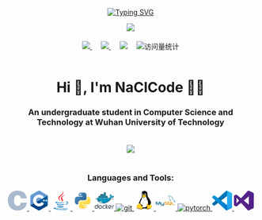 <div align="center">

  [![Typing SVG](https://readme-typing-svg.demolab.com?font=Fira+Code&pause=1000&width=435&lines=console.log(%22Hello%2C%20World%22);NaClCode!&center=true&size=27)](https://git.io/typing-svg)


  <!-- knock code pictures 敲代码的图片 -->
  <picture>
    <source media="(prefers-color-scheme: dark)" srcset="https://cdn.jsdelivr.net/gh/NaClCode/NaClCode/assets/images/coding.gif" />
    <source media="(prefers-color-scheme: light)" srcset="https://cdn.jsdelivr.net/gh/NaClCode/NaClCode/assets/images/developer.svg" height="225px" />
    <img src="https://cdn.jsdelivr.net/gh/NaClCode/NaClCode/assets/images/coding.gif" />
  </picture>

  <!-- for beauty 留个空行好看点 -->
  <div>&nbsp;</div>

  <!-- profile logo 个人资料徽标 -->
  <div>

  <a href="https://orcid.org/0009-0007-6450-7109">
    <img src="https://img.shields.io/badge/ORCID-A6CE39?logo=orcid&logoColor=white" />
  </a>&emsp;
  <a href="https://scholar.google.com/citations?user=xUX47IsAAAAJ">
    <img src="https://img.shields.io/badge/Google%20Scholar-4285F4?logo=google-scholar&logoColor=white" />
  </a>&emsp;
  <a title="github" target="_blank" href="https://github.com/codeman008"><img src="https://img.shields.io/badge/dynamic/json?label=GitHub&suffix=%20followers&query=%24.data.totalSubs&url=https%3A%2F%2Fapi.spencerwoo.com%2Fsubstats%2F%3Fsource%3Dgithub%26queryKey%3Dcodeman008&labelColor=282c34&color=353940&logo=github&longCache=true" ></a>&emsp;
  <!-- visitor -->
  <img src="https://komarev.com/ghpvc/?username=NaClCode&label=Views&color=orange&style=flat" alt="访问量统计" />
</div>

</div>

<br>

<h1 align="center">Hi 👋, I'm NaClCode 👨‍💻</h1>
<h3 align="center">An undergraduate student in Computer Science and Technology at Wuhan University of Technology</h3>


<br>

<div align="center">
  <img align="center" src="https://github-readme-stats.vercel.app/api?username=NaClCode&show_icons=true&icon_color=CE1D2D&text_color=718096&bg_color=ffffff&hide_title=true" />
</div>


<br>

<div align="center">
<h3 align="center">Languages and Tools:</h3>
 
<a href="https://www.cprogramming.com/" target="_blank" rel="noreferrer"> 
  <img src="https://raw.githubusercontent.com/devicons/devicon/master/icons/c/c-original.svg" alt="c" width="40" height="40"/> 
</a> 
<a href="https://www.w3schools.com/cpp/" target="_blank" rel="noreferrer"> 
  <img src="https://raw.githubusercontent.com/devicons/devicon/master/icons/cplusplus/cplusplus-original.svg" alt="cplusplus" width="40" height="40"/> 
</a> 
<a href="https://www.java.com/" target="_blank" rel="noreferrer"> 
  <img src="https://raw.githubusercontent.com/devicons/devicon/master/icons/java/java-original.svg" alt="java" width="40" height="40"/> 
</a> 
<a href="https://www.python.org" target="_blank" rel="noreferrer"> 
  <img src="https://raw.githubusercontent.com/devicons/devicon/master/icons/python/python-original.svg" alt="python" width="40" height="40"/> 
</a> 
<a href="https://www.docker.com/" target="_blank" rel="noreferrer"> 
  <img src="https://raw.githubusercontent.com/devicons/devicon/master/icons/docker/docker-original-wordmark.svg" alt="docker" width="40" height="40"/> 
</a> 
<a href="https://git-scm.com/" target="_blank" rel="noreferrer"> 
  <img src="https://www.vectorlogo.zone/logos/git-scm/git-scm-icon.svg" alt="git" width="40" height="40"/> 
</a> 
<a href="https://www.linux.org/" target="_blank" rel="noreferrer"> 
  <img src="https://raw.githubusercontent.com/devicons/devicon/master/icons/linux/linux-original.svg" alt="linux" width="40" height="40"/> 
</a> 
<a href="https://www.mysql.com/" target="_blank" rel="noreferrer"> 
  <img src="https://raw.githubusercontent.com/devicons/devicon/master/icons/mysql/mysql-original-wordmark.svg" alt="mysql" width="40" height="40"/> 
</a> 
<a href="https://pytorch.org/" target="_blank" rel="noreferrer"> 
  <img src="https://www.vectorlogo.zone/logos/pytorch/pytorch-icon.svg" alt="pytorch" width="40" height="40"/> 
</a> 
<a href="https://code.visualstudio.com/" target="_blank" rel="noreferrer"> 
  <img src="https://raw.githubusercontent.com/devicons/devicon/master/icons/vscode/vscode-original.svg" alt="vscode" width="40" height="40"/> 
</a> 
<a href="https://visualstudio.microsoft.com/" target="_blank" rel="noreferrer"> 
  <img src="https://raw.githubusercontent.com/devicons/devicon/master/icons/visualstudio/visualstudio-plain.svg" alt="visualstudio" width="40" height="40"/> 
</a> 

</div>



